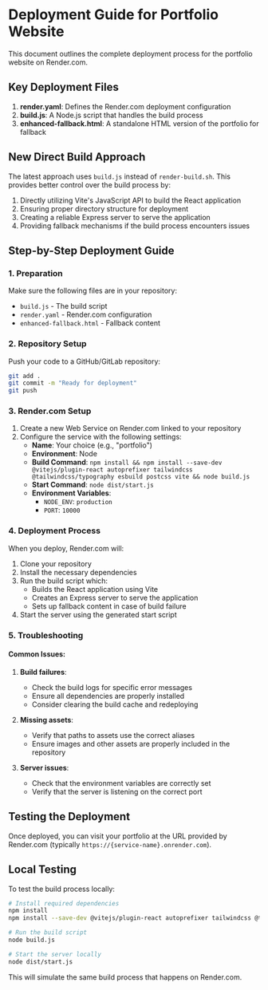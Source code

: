 # Deployment Guide for Portfolio Website

This document outlines the complete deployment process for the portfolio website on Render.com.

## Key Deployment Files

1. **render.yaml**: Defines the Render.com deployment configuration
2. **build.js**: A Node.js script that handles the build process
3. **enhanced-fallback.html**: A standalone HTML version of the portfolio for fallback

## New Direct Build Approach

The latest approach uses `build.js` instead of `render-build.sh`. This provides better control over the build process by:

1. Directly utilizing Vite's JavaScript API to build the React application
2. Ensuring proper directory structure for deployment
3. Creating a reliable Express server to serve the application
4. Providing fallback mechanisms if the build process encounters issues

## Step-by-Step Deployment Guide

### 1. Preparation

Make sure the following files are in your repository:
- `build.js` - The build script
- `render.yaml` - Render.com configuration
- `enhanced-fallback.html` - Fallback content

### 2. Repository Setup

Push your code to a GitHub/GitLab repository:

```bash
git add .
git commit -m "Ready for deployment"
git push
```

### 3. Render.com Setup

1. Create a new Web Service on Render.com linked to your repository
2. Configure the service with the following settings:
   - **Name**: Your choice (e.g., "portfolio")
   - **Environment**: Node
   - **Build Command**: `npm install && npm install --save-dev @vitejs/plugin-react autoprefixer tailwindcss @tailwindcss/typography esbuild postcss vite && node build.js`
   - **Start Command**: `node dist/start.js`
   - **Environment Variables**:
     - `NODE_ENV`: `production`
     - `PORT`: `10000`

### 4. Deployment Process

When you deploy, Render.com will:
1. Clone your repository
2. Install the necessary dependencies
3. Run the build script which:
   - Builds the React application using Vite
   - Creates an Express server to serve the application
   - Sets up fallback content in case of build failure
4. Start the server using the generated start script

### 5. Troubleshooting

#### Common Issues:

1. **Build failures**:
   - Check the build logs for specific error messages
   - Ensure all dependencies are properly installed
   - Consider clearing the build cache and redeploying

2. **Missing assets**:
   - Verify that paths to assets use the correct aliases
   - Ensure images and other assets are properly included in the repository

3. **Server issues**:
   - Check that the environment variables are correctly set
   - Verify that the server is listening on the correct port

## Testing the Deployment

Once deployed, you can visit your portfolio at the URL provided by Render.com (typically `https://{service-name}.onrender.com`).

## Local Testing

To test the build process locally:

```bash
# Install required dependencies
npm install
npm install --save-dev @vitejs/plugin-react autoprefixer tailwindcss @tailwindcss/typography esbuild postcss vite

# Run the build script
node build.js

# Start the server locally
node dist/start.js
```

This will simulate the same build process that happens on Render.com.